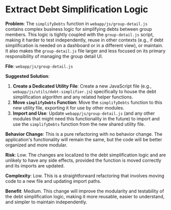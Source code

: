 # Extract Debt Simplification Logic

**Problem**: The `simplifyDebts` function in `webapp/js/group-detail.js` contains complex business logic for simplifying debts between group members. This logic is tightly coupled with the `group-detail.js` script, making it harder to test independently, reuse in other contexts (e.g., if debt simplification is needed on a dashboard or in a different view), or maintain. It also makes the `group-detail.js` file larger and less focused on its primary responsibility of managing the group detail UI.

**File**: `webapp/js/group-detail.js`

**Suggested Solution**:
1. **Create a Dedicated Utility File**: Create a new JavaScript file (e.g., `webapp/js/utils/debt-simplifier.js`) specifically to house the debt simplification algorithm and any related helper functions.
2. **Move `simplifyDebts` Function**: Move the `simplifyDebts` function to this new utility file, exporting it for use by other modules.
3. **Import and Use**: Update `webapp/js/group-detail.js` (and any other modules that might need this functionality in the future) to import and use the `simplifyDebts` function from the new shared utility file.

**Behavior Change**: This is a pure refactoring with no behavior change. The application's functionality will remain the same, but the code will be better organized and more modular.

**Risk**: Low. The changes are localized to the debt simplification logic and are unlikely to have any side effects, provided the function is moved correctly and its imports are updated.

**Complexity**: Low. This is a straightforward refactoring that involves moving code to a new file and updating import paths.

**Benefit**: Medium. This change will improve the modularity and testability of the debt simplification logic, making it more reusable, easier to understand, and simpler to maintain independently.